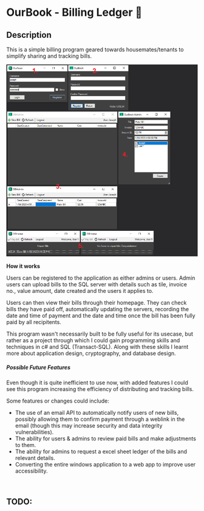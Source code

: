 ﻿# OurBook - Billing Ledger :money_with_wings:

## Description
This is a simple billing program geared towards housemates/tenants to simplify sharing and tracking bills.

![Billing Tracker Screenshots](https://github.com/joet-dev/OurBook/blob/master/obBillingTracker.png?raw=true)

**How it works**

Users can be registered to the application as either admins or users. Admin users can 
upload bills to the SQL server with details such as tile, invoice no., value amount, 
date created and the users it applies to. 

Users can then view their bills through their homepage. They can check bills they
have paid off, automatically updating the servers, recording the date and time of payment and the 
date and time once the bill has been fully paid by all recipitents. 

This program wasn't necessarily built to be fully useful for its usecase, but rather as a project 
through which I could gain programming skills and techniques in c# and SQL (Transact-SQL). 
Along with these skills I learnt more about application design, cryptography, and database design.

##### Possible Future Features
Even though it is quite inefficient to use now, with added features I could see this program 
increasing the efficiency of distributing and tracking bills. 

Some features or changes could include: 
- The use of an email API to automatically notify users of new bills, 
possibly allowing them to confirm payment through a weblink in the email 
(though this may increase security and data integrity vulnerabilities).
- The ability for users & admins to review paid bills and make adjustments to them. 
- The ability for admins to request a excel sheet ledger of the bills and relevant details. 
- Converting the entire windows application to a web app to improve user accessibility. 

<br>

## TODO:


